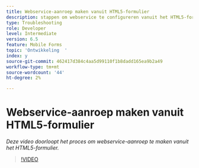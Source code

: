 ```yaml
---
title: Webservice-aanroep maken vanuit HTML5-formulier
description: stappen om webservice te configureren vanuit het HTML5-formulier
type: Troubleshooting
role: Developer
level: Intermediate
version: 6.5
feature: Mobile Forms
topic: 'Ontwikkeling  '
index: y
source-git-commit: 462417d384c4aa5d99110f1b8dadd165ea9b2a49
workflow-type: tm+mt
source-wordcount: '44'
ht-degree: 2%

---
```


# Webservice-aanroep maken vanuit HTML5-formulier

*Deze video doorloopt het proces om webservice-aanroep te maken vanuit het HTML5-formulier.*

>[!VIDEO](https://video.tv.adobe.com/v/335505?quality=9&learn=on)
